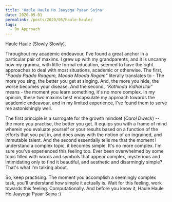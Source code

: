 ```yaml
---
title: 'Haule Haule Ho Jaayega Pyaar Sajna'
date: 2020-05-01
permalink: /posts/2020/05/haule-haule/
tags:
  - On Approach
---
```


Haule Haule (Slowly Slowly).

Throughout my academic endeavour, I've found a great anchor in a particular pair of maxims. I grew up with my grandparents, and it is uncanny how my granma, with little formal education, seemed to have the right approaches to deal with most situations, academic or otherwise. The first, _"Paada Paada Raagam, Mooda Mooda Rogam"_ literally translates to - The more you sing, the better you get at singing. And, the more you hide, the worse becomes your disease. And the second, _"Kathinda Vidhai Illai"_ means - the moment you learn something, it's no more complex. In my opinion, these two maxims best encapsulate my approach towards the academic endeavour, and in my limited experience, I've found them to serve me astonishingly well. 

The first principle is a surrogate for the growth mindset (_Carol Dweck_) -- the more you practise, the better you get. It equips you with a frame of mind wherein you evaluate yourself or your results based on a function of the efforts that you put in, and does away with the notion of an ingrained, and immutable talent. And the second essentially tells me that the moment I understand a complex topic, it becomes simple. It's no more complex. I'm sure you've experienced this feeling too. Ever been overwhelmed by some topic filled with words and symbols that appear complex, mysterious and intimidating only to find it beautiful, and aesthetic and disarmingly simple? That's what I'm talking about.

So, keep practising. The moment you accomplish a seemingly complex task, you'll understand how simple it actually is. Wait for this feeling, work towards this feeling. Computationally. And before you know it, Haule Haule Ho Jaayega Pyaar Sajna :)
